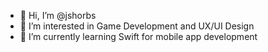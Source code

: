 - 👋 Hi, I’m @jshorbs
- 👀 I’m interested in Game Development and UX/UI Design
- 🌱 I’m currently learning Swift for mobile app development



